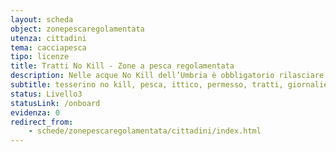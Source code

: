 ```yaml
---
layout: scheda
object: zonepescaregolamentata
utenza: cittadini
tema: cacciapesca
tipo: licenze
title: Tratti No Kill - Zone a pesca regolamentata
description: Nelle acque No Kill dell’Umbria è obbligatorio rilasciare in acqua i pesci appena pescati
subtitle: tesserino no kill, pesca, ittico, permesso, tratti, giornaliero, prenotazione
status: Livello3
statusLink: /onboard
evidenza: 0
redirect_from:
    - schede/zonepescaregolamentata/cittadini/index.html
---
```

